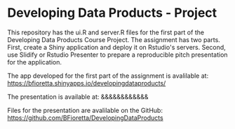 # Developing Data Products - Project
This repository has the ui.R and server.R files for the first part of the Developing Data Products Course Project. The assignment has two parts. First, create a Shiny application and deploy it on Rstudio's servers. Second, use Slidify or Rstudio Presenter to prepare a reproducible pitch presentation for the application.

The app developed for the first part of the assignment is avalilable at: https://bfioretta.shinyapps.io/developingdataproducts/

The presentation is available at: &&&&&&&&&&&&

Files for the presentation are avalilable on the GitHub: https://github.com/BFioretta/DevelopingDataProducts
